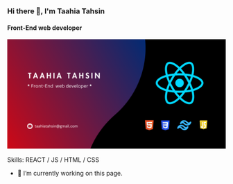 ### Hi there 👋, I'm Taahia Tahsin
#### Front-End web developer
![Front-End web developer](https://github.com/Taahia23/Taahia23/blob/main/1.png)


Skills:  REACT / JS / HTML / CSS

- 🔭 I’m currently working on this page. 




